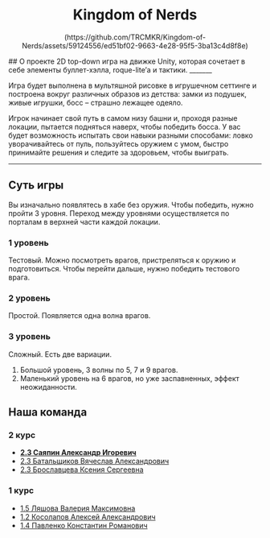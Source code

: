**<h1 align=center>** Kingdom of Nerds **</h1>**
<p align="center">
(https://github.com/TRCMKR/Kingdom-of-Nerds/assets/59124556/ed51bf02-9663-4e28-95f5-3ba13c4d8f8e)
</p>
## О проекте
2D top-down игра на движке Unity, которая сочетает в себе элементы буллет-хэлла, roque-lite’а и тактики. 
_______

Игра будет выполнена в мультяшной рисовке в игрушечном сеттинге и построена вокруг различных образов из детства: замки из подушек, живые игрушки, босс – страшно лежащее одеяло. 

Игрок начинает свой путь в самом низу башни и, проходя разные локации, пытается подняться наверх, чтобы победить босса. У вас будет возможность испытать свои навыки разными способами: ловко уворачивайтесь от пуль, пользуйтесь оружием с умом, быстро принимайте решения и следите за здоровьем, чтобы выиграть.
_______

## Суть игры
Вы изначально появлятесь в хабе без оружия. Чтобы победить, нужно пройти 3 уровня. Переход между уровнями осуществляется по порталам в верхней части каждой локации.
### 1 уровень
Тестовый. Можно посмотреть врагов, пристреляться к оружию и подготовиться. Чтобы перейти дальше, нужно победить тестового врага.
### 2 уровень
Простой. Появляется одна волна врагов.
### 3 уровень
Сложный. Есть две вариации.
1. Большой уровень, 3 волны по 5, 7 и 9 врагов.
2. Маленький уровень на 6 врагов, но уже заспавненных, эффект неожиданности.

<summary>

## Наша команда </summary>

### 2 курс
- **[2.3 Саяпин Александр Игоревич](//vk.com/trcmkr "Капитан команды/композитор/прог на полставки")**
- [2.3 Батальщиков Вячеслав Александрович](//vk.com/vcroc "Программист с большой буквы")
- [2.3 Брославцева Ксения Сергеевна](//vk.com/strekoza_kssh "Художник, оперуполномоченный")

### 1 курс
- [1.5 Ляшова Валерия Максимовна](//vk.com/v.lumifois "Мяуграммист")
- [1.2 Косолапов Алексей Александрович](//vk.com/cowalsky1979 "Программист поменьпше")
- [1.4 Павленко Константин Романович](//vk.com/kostyapav2005 "UI-инженер, мастер своего дела")
